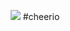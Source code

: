 <p align="center">
  <img src="https://media0.giphy.com/media/7hLfnrOiTBE1q/giphy.gif" />
  #cheerio
</p>
